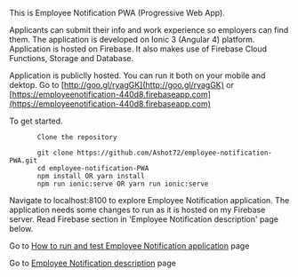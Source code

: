 This is Employee Notification PWA (Progressive Web App).

 Applicants can submit their info and work experience so employers can find them. 
 The application is developed on Ionic 3 (Angular 4) platform. 
 Application is hosted on Firebase. It also makes use of Firebase Cloud Functions, Storage and Database.
 
 Application is publiclly hosted. You can run it both on your mobile and dektop.
 Go to [http://goo.gl/ryagGK](http://goo.gl/ryagGK) or [https://employeenotification-440d8.firebaseapp.com](https://employeenotification-440d8.firebaseapp.com)

To get started.
```
       Clone the repository
   
       git clone https://github.com/Ashot72/employee-notification-PWA.git
       cd employee-notification-PWA
       npm install OR yarn install
       npm run ionic:serve OR yarn run ionic:serve
```   
Navigate to localhost:8100 to explore Employee Notification application.
The application needs some changes to run as it is hosted on my Firebase server.
Read Firebase section in 'Employee Notification description' page below.

Go to [How to run and test Employee Notification application]( https://ashot72.github.io/employee-notification-PWA/index.html) page 

Go to [Employee Notification description]( https://ashot72.github.io/employee-notification-PWA/description.html) page